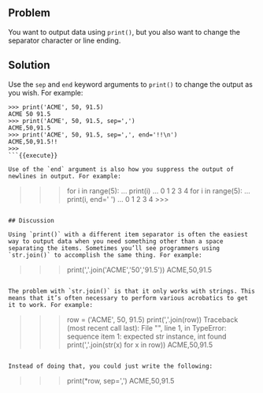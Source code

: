 ## Problem

You want to output data using `print()`, but you also want to change the separator character or line ending.

## Solution

Use the `sep` and `end` keyword arguments to `print()` to change the output as you wish. For example:

```
>>> print('ACME', 50, 91.5)
ACME 50 91.5
>>> print('ACME', 50, 91.5, sep=',')
ACME,50,91.5
>>> print('ACME', 50, 91.5, sep=',', end='!!\n')
ACME,50,91.5!!
>>>
```{{execute}}

Use of the `end` argument is also how you suppress the output of newlines in output. For example:

```
>>> for i in range(5):
...     print(i)
...
0
1
2
3
4
>>> for i in range(5):
...     print(i, end=' ')
...
0 1 2 3 4 >>>
```{{execute}}

## Discussion

Using `print()` with a different item separator is often the easiest way to output data when you need something other than a space separating the items. Sometimes you’ll see programmers using `str.join()` to accomplish the same thing. For example:

```
>>> print(','.join('ACME','50','91.5'))
ACME,50,91.5
>>>
```{{execute}}

The problem with `str.join()` is that it only works with strings. This means that it’s often necessary to perform various acrobatics to get it to work. For example:

```
>>> row = ('ACME', 50, 91.5)
>>> print(','.join(row))
Traceback (most recent call last):
  File "<stdin>", line 1, in <module>
TypeError: sequence item 1: expected str instance, int found
>>> print(','.join(str(x) for x in row))
ACME,50,91.5
>>>
```{{execute}}

Instead of doing that, you could just write the following:

```
>>> print(*row, sep=',')
ACME,50,91.5
>>>
```{{execute}}